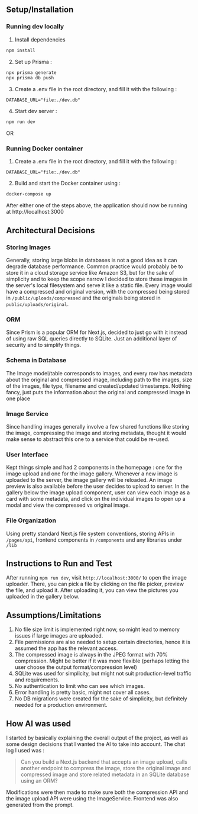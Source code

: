 ## Setup/Installation
### Running dev locally
1. Install dependencies
```bash
npm install
```

2. Set up Prisma :
```bash
npx prisma generate
npx prisma db push
```

3. Create a .env file in the root directory, and fill it with the following :
```
DATABASE_URL="file:./dev.db"
```

4. Start dev server : 
```bash
npm run dev
```

OR 

### Running Docker container
1. Create a .env file in the root directory, and fill it with the following :
```
DATABASE_URL="file:./dev.db"
```

2. Build and start the Docker container using :
```bash
docker-compose up
```

After either one of the steps above, the application should now be running at http://localhost:3000



## Architectural Decisions
### Storing Images
Generally, storing large blobs in databases is not a good idea as it can degrade database performance. Common practice would probably be to store it in a cloud storage service like Amazon S3, but for the sake of simplicity and to keep the scope narrow I decided to store these images in the server's local filesystem and serve it like a static file. Every image would have a compressed and original version, with the compressed being stored in ```/public/uploads/compressed``` and the originals being stored in ```public/uploads/original```. 

### ORM
Since Prism is a popular ORM for Next.js, decided to just go with it instead of using raw SQL queries directly to SQLite. Just an additional layer of security and to simplify things.

### Schema in Database
The Image model/table corresponds to images, and every row has metadata about the original and compressed image, including path to the images, size of the images, file type, filename and created/updated timestamps. Nothing fancy, just puts the information about the original and compressed image in one place

### Image Service
Since handling images generally involve a few shared functions like storing the image, compressing the image and storing metadata, thought it would make sense to abstract this one to a service that could be re-used.

### User Interface
Kept things simple and had 2 components in the homepage : one for the image upload and one for the image gallery. Whenever a new image is uploaded to the server, the image gallery will be reloaded. An image preview is also available before the user decides to upload to server. In the gallery below the image upload component, user can view each image as a card with some metadata, and click on the individual images to open up a modal and view the compressed vs original image.

### File Organization
Using pretty standard Next.js file system conventions, storing APIs in ```/pages/api```, frontend components in `/components` and any libraries under `/lib`

## Instructions to Run and Test
After running ```npm run dev```, visit `http://localhost:3000/` to open the image uploader. There, you can pick a file by clicking on the file picker, preview the file, and upload it. After uploading it, you can view the pictures you uploaded in the gallery below. 

## Assumptions/Limitations
1. No file size limit is implemented right now, so might lead to memory issues if large images are uploaded.
2. File permissions are also needed to setup certain directories, hence it is assumed the app has the relevant access.
3. The compressed image is always in the JPEG format with 70% compression. Might be better if it was more flexible (perhaps letting the user choose the output format/compression level)
4. SQLite was used for simplicity, but might not suit production-level traffic and requirements. 
5. No authentication to limit who can see which images.
6. Error handling is pretty basic, might not cover all cases.
7. No DB migrations were created for the sake of simplicity, but definitely needed for a production environment.

## How AI was used
I started by basically explaining the overall output of the project, as well as some design decisions that I wanted the AI to take into account. The chat log I used was : 

> Can you build a Next.js backend that accepts an image upload, calls another endpoint to compress the image, store the original image and compressed image and store related metadata in an SQLite database using an ORM?

Modifications were then made to make sure both the compression API and the image upload API were using the ImageService. Frontend was also generated from the prompt.